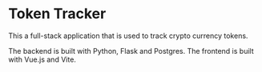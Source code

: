 # Token Tracker

This a full-stack application that is used to track crypto currency tokens. 

The backend is built with Python, Flask and Postgres. 
The frontend is built with Vue.js and Vite.